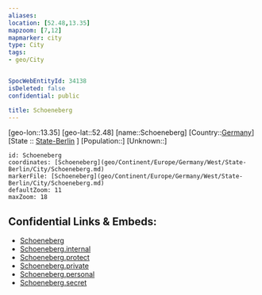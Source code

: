 ```yaml
---
aliases: 
location: [52.48,13.35]
mapzoom: [7,12] 
mapmarker: city 
type: City
tags:
- geo/City


SpocWebEntityId: 34138
isDeleted: false
confidential: public

title: Schoeneberg
---
```

[geo-lon::13.35]
[geo-lat::52.48]
[name::Schoeneberg]
[Country::[Germany](geo/Continent/Europe/Germany.md)]
[State :: [State-Berlin](geo/Continent/Europe/Germany/West/State-Berlin.md) ]
[Population::]
[Unknown::]


```leaflet
id: Schoeneberg
coordinates: [Schoeneberg](geo/Continent/Europe/Germany/West/State-Berlin/City/Schoeneberg.md)
markerFile: [Schoeneberg](geo/Continent/Europe/Germany/West/State-Berlin/City/Schoeneberg.md)
defaultZoom: 11 
maxZoom: 18
```


## Confidential Links & Embeds: 
- [Schoeneberg](../../../../../../../../_public/geo/Continent/Europe/Germany/West/State-Berlin/City/Schoeneberg.md) 
- [Schoeneberg.internal](../../../../../../../../_internal/geo/Continent/Europe/Germany/West/State-Berlin/City/Schoeneberg.internal.md) 
- [Schoeneberg.protect](../../../../../../../../_protect/geo/Continent/Europe/Germany/West/State-Berlin/City/Schoeneberg.protect.md) 
- [Schoeneberg.private](../../../../../../../../_private/geo/Continent/Europe/Germany/West/State-Berlin/City/Schoeneberg.private.md) 
- [Schoeneberg.personal](../../../../../../../../_personal/geo/Continent/Europe/Germany/West/State-Berlin/City/Schoeneberg.personal.md) 
- [Schoeneberg.secret](../../../../../../../../_secret/geo/Continent/Europe/Germany/West/State-Berlin/City/Schoeneberg.secret.md) 
